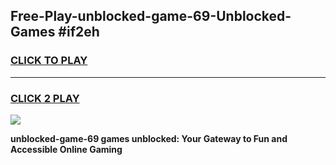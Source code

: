 
## Free-Play-unblocked-game-69-Unblocked-Games #if2eh
<h3>
<a href="https://news.freeplayer.one?title=unblocked-game-69&ref=8M">CLICK TO PLAY</a></h3>
<hr>

<h3>
<a href="https://news.freeplayer.one?title=unblocked-game-69&ref=8M">CLICK 2 PLAY</a>
  
</h3>

<a href="https://news.freeplayer.one?title=unblocked-game-69&ref=8M"><img src="https://clearcache.store/games.png"></a>


**unblocked-game-69 games unblocked: Your Gateway to Fun and Accessible Online Gaming**
